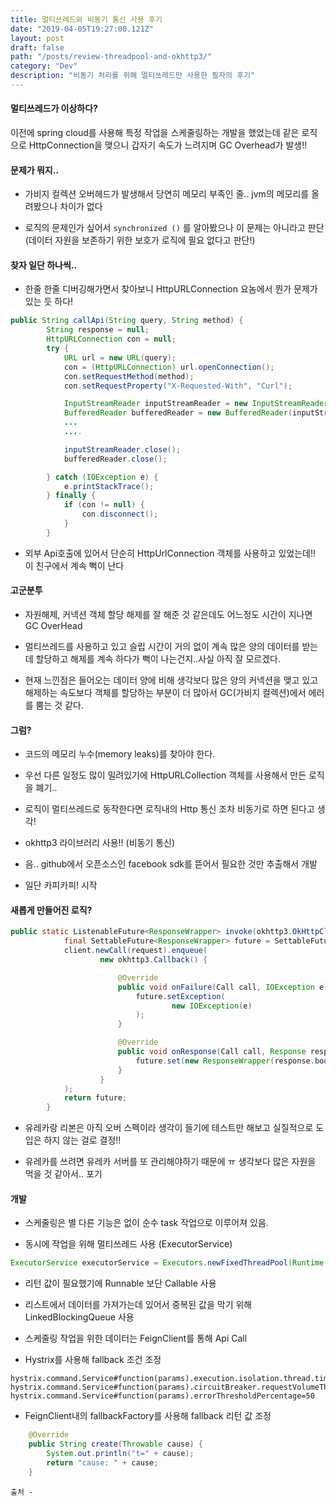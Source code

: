 ```yaml
---
title: 멀티쓰레드와 비동기 통신 사용 후기
date: "2019-04-05T19:27:00.121Z"
layout: post
draft: false
path: "/posts/review-threadpool-and-okhttp3/"
category: "Dev"
description: "비동기 처리를 위해 멀티쓰레드만 사용한 필자의 후기"
---
```


#### 멀티쓰레드가 이상하다?
이전에 spring cloud를 사용해 특정 작업을 스케줄링하는 개발을 했었는데 같은 로직으로 HttpConnection을 맺으니 갑자기 속도가 느려지며 GC Overhead가 발생!!

#### 문제가 뭐지..
- 가비지 컬렉션 오버헤드가 발생해서 당연히 메모리 부족인 줄.. jvm의 메모리를 올려봤으나 차이가 없다

- 로직의 문제인가 싶어서 ```synchronized ()``` 를 알아봤으나 이 문제는 아니라고 판단 (데이터 자원을 보존하기 위한 보호가 로직에 필요 없다고 판단!)

#### 찾자 일단 하나씩..
- 한줄 한줄 디버깅해가면서 찾아보니 HttpURLConnection 요놈에서 뭔가 문제가 있는 듯 하다!

```java
public String callApi(String query, String method) {
        String response = null;
        HttpURLConnection con = null;
        try {
            URL url = new URL(query);
            con = (HttpURLConnection) url.openConnection();
            con.setRequestMethod(method);
            con.setRequestProperty("X-Requested-With", "Curl");

            InputStreamReader inputStreamReader = new InputStreamReader(con.getInputStream());
            BufferedReader bufferedReader = new BufferedReader(inputStreamReader);
            ...
            ....

            inputStreamReader.close();
            bufferedReader.close();

        } catch (IOException e) {
            e.printStackTrace();
        } finally {
            if (con != null) {
                con.disconnect();
            }
        }
```

- 외부 Api호출에 있어서 단순히 HttpUrlConnection 객체를 사용하고 있었는데!! 이 친구에서 계속 뻑이 난다

#### 고군분투
- 자원해제, 커넥션 객체 할당 해제를 잘 해준 것 같은데도 어느정도 시간이 지나면 GC OverHead 

- 멀티쓰레드를 사용하고 있고 슬립 시간이 거의 없이 계속 많은 양의 데이터를 받는데 할당하고 해제를 계속 하다가 뻑이 나는건지..사실 아직 잘 모르겠다.

- 현재 느낀점은 들어오는 데이터 양에 비해 생각보다 많은 양의 커넥션을 맺고 있고 해제하는 속도보다 객체를 할당하는 부분이 더 많아서 GC(가비지 컬렉션)에서 에러를 뿜는 것 같다.


#### 그럼?
- 코드의 메모리 누수(memory leaks)를 찾아야 한다.

- 우선 다른 일정도 많이 밀려있기에 HttpURLCollection 객체를 사용해서 만든 로직을 폐기..

- 로직이 멀티쓰레드로 동작한다면 로직내의 Http 통신 조차 비동기로 하면 된다고 생각!

- okhttp3 라이브러리 사용!! (비동기 통신)

- 음.. github에서 오픈소스인 facebook sdk를 뜯어서 필요한 것만 추출해서 개발

- 일단 카피카피! 시작

#### 새롭게 만들어진 로직?
```java
public static ListenableFuture<ResponseWrapper> invoke(okhttp3.OkHttpClient client, okhttp3.Request request) {
            final SettableFuture<ResponseWrapper> future = SettableFuture.create();
            client.newCall(request).enqueue(
                    new okhttp3.Callback() {

                        @Override
                        public void onFailure(Call call, IOException e) {
                            future.setException(
                                    new IOException(e)
                            );
                        }

                        @Override
                        public void onResponse(Call call, Response response) throws IOException {
                            future.set(new ResponseWrapper(response.body().string(), convertToString(response.headers())));
                        }
                    }
            );
            return future;
        }

```
- 유레카랑 리본은 아직 오버 스펙이라 생각이 들기에 테스트만 해보고 실질적으로 도입은 하지 않는 걸로 결정!!

- 유레카를 쓰려면 유레카 서버를 또 관리해야하기 때문에 ㅠ 생각보다 많은 자원을 먹을 것 같아서.. 포기

#### 개발
- 스케줄링은 별 다른 기능은 없이 순수 task 작업으로 이루어져 있음.

- 동시에 작업을 위해 멀티쓰레드 사용 (ExecutorService)
```java
ExecutorService executorService = Executors.newFixedThreadPool(Runtime.getRuntime().availableProcessors());
```

- 리턴 값이 필요했기에 Runnable 보단 Callable 사용

- 리스트에서 데이터를 가져가는데 있어서 중복된 값을 막기 위해 LinkedBlockingQueue 사용

- 스케줄링 작업을 위한 데이터는 FeignClient를 통해 Api Call

- Hystrix를 사용해 fallback 조건 조정
```
hystrix.command.Service#function(params).execution.isolation.thread.timeoutInMilliseconds=2000
hystrix.command.Service#function(params).circuitBreaker.requestVolumeThreshold=20
hystrix.command.Service#function(params).errorThresholdPercentage=50
```

- FeignClient내의 fallbackFactory를 사용해 fallback 리턴 값 조정
```java
    @Override
    public String create(Throwable cause) {
        System.out.println("t=" + cause);
        return "cause: " + cause;
    }

```



```
출처 - 
```